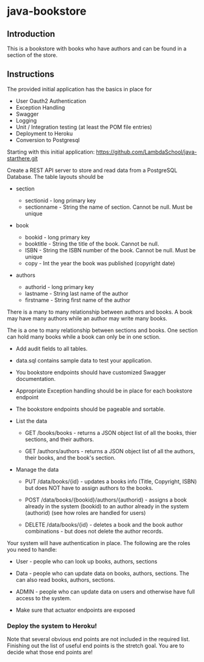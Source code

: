 # java-bookstore

## Introduction

This is a bookstore with books who have authors and can be found in a section of the store.

## Instructions

The provided initial application has the basics in place for
* User Oauth2 Authentication
* Exception Handling
* Swagger
* Logging 
* Unit / Integration testing (at least the POM file entries)
* Deployment to Heroku
* Conversion to Postgresql

Starting with this initial application: https://github.com/LambdaSchool/java-starthere.git 

Create a REST API server to store and read data from a PostgreSQL Database. The table layouts should be
* section
  * sectionid - long primary key
  * sectionname - String the name of section. Cannot be null. Must be unique
  
* book
  * bookid - long primary key
  * booktitle - String the title of the book. Cannot be null.
  * ISBN - String the ISBN number of the book. Cannot be null. Must be unique
  * copy - Int the year the book was published (copyright date)
  
* authors
  * authorid - long primary key
  * lastname - String last name of the author
  * firstname - String first name of the author

There is a many to many relationship between authors and books. A book may have many authors while an author may write many books.

The is a one to many relationship between sections and books. One section can hold many books while a book can only be in one sction.

* Add audit fields to all tables.

* data.sql contains sample data to test your application.

* You bookstore endpoints should have customized Swagger documentation. 

* Appropriate Exception handling should be in place for each bookstore endpoint

* The bookstore endpoints should be pageable and sortable.

* List the data

  * GET /books/books - returns a JSON object list of all the books, thier sections, and their authors.
  
  * GET /authors/authors - returns a JSON object list of all the authors, their books, and the book's section.

* Manage the data

  * PUT /data/books/{id} - updates a books info (Title, Copyright, ISBN) but does NOT have to assign authors to the books.

  * POST /data/books/{bookid}/authors/{authorid} - assigns a book already in the system (bookid) to an author already in the system (authorid) (see how roles are handled for users)

  * DELETE /data/books/{id} - deletes a book and the book author combinations - but does not delete the author records.
 
Your system will have authentication in place. The following are the roles you need to handle:

* User - people who can look up books, authors, sections

* Data - people who can update data on books, authors, sections. The can also read books, authors, sections.

* ADMIN - people who can update data on users and otherwise have full access to the system.

* Make sure that actuator endpoints are exposed

### Deploy the system to Heroku!

Note that several obvious end points are not included in the required list. Finishing out the list of useful end points is the stretch goal. You are to decide what those end points are!
